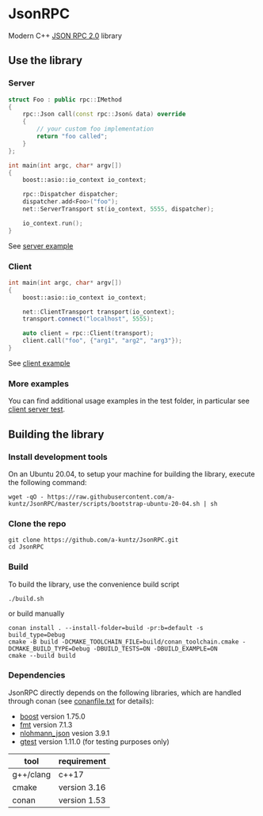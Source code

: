# JsonRPC

Modern C++ [JSON RPC 2.0](https://www.jsonrpc.org/specification) library

## Use the library

### Server

```c++
struct Foo : public rpc::IMethod
{
    rpc::Json call(const rpc::Json& data) override
    {
        // your custom foo implementation
        return "foo called";
    }
};

int main(int argc, char* argv[])
{
    boost::asio::io_context io_context;

    rpc::Dispatcher dispatcher;
    dispatcher.add<Foo>("foo");
    net::ServerTransport st(io_context, 5555, dispatcher);

    io_context.run();
}
```

See [server example](example/src/Server.cpp)

### Client

```c++
int main(int argc, char* argv[])
{
    boost::asio::io_context io_context;

    net::ClientTransport transport(io_context);
    transport.connect("localhost", 5555);

    auto client = rpc::Client(transport);
    client.call("foo", {"arg1", "arg2", "arg3"});
}
```

See [client example](example/src/Client.cpp)

### More examples

You can find additional usage examples in the test folder, in particular see [client server test](test/src/ClientServerTest.cpp).


## Building the library

### Install development tools

On an Ubuntu 20.04, to setup your machine for building the library, execute the following command:

```shell
wget -qO - https://raw.githubusercontent.com/a-kuntz/JsonRPC/master/scripts/bootstrap-ubuntu-20-04.sh | sh
```

### Clone the repo

```shell
git clone https://github.com/a-kuntz/JsonRPC.git
cd JsonRPC
```


### Build

To build the library, use the convenience build script

```shell
./build.sh
```

or build manually

```shell
conan install . --install-folder=build -pr:b=default -s build_type=Debug
cmake -B build -DCMAKE_TOOLCHAIN_FILE=build/conan_toolchain.cmake -DCMAKE_BUILD_TYPE=Debug -DBUILD_TESTS=ON -DBUILD_EXAMPLE=ON
cmake --build build
```

### Dependencies

JsonRPC directly depends on the following libraries, which are handled through conan (see [conanfile.txt](conanfile.txt) for details):

- [boost](https://www.boost.org) version 1.75.0
- [fmt](https://github.com/fmtlib/fmt) version 7.1.3
- [nlohmann_json](https://github.com/nlohmann/json) vesion 3.9.1
- [gtest](https://github.com/google/googletest) version 1.11.0 (for testing purposes only)

| tool      | requirement    |
| --------- | -------------- |
| g++/clang | c++17          |
| cmake     | version 3.16   |
| conan     | version 1.53   |
